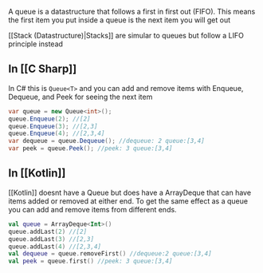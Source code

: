 A queue is a datastructure that follows a first in first out (FIFO). This means the first item you put inside a queue is the next item you will get out

[[Stack (Datastructure)|Stacks]] are simular to queues but follow a LIFO principle instead

## In [[C Sharp]]
In C# this is `Queue<T>` and you can add and remove items with Enqueue, Dequeue, and Peek for seeing the next item

```cs
var queue = new Queue<int>();
queue.Enqueue(2); //[2]
queue.Enqueue(3); //[2,3]
queue.Enqueue(4); //[2,3,4]
var dequeue = queue.Dequeue(); //dequeue: 2 queue:[3,4]
var peek = queue.Peek(); //peek: 3 queue:[3,4]
```
## In [[Kotlin]]
[[Kotlin]] doesnt have a Queue but does have a ArrayDeque that can have items added or removed at either end. To get the same effect as a queue you can add and remove items from different ends.

```kt
val queue = ArrayDeque<Int>()
queue.addLast(2) //[2]
queue.addLast(3) //[2,3]
queue.addLast(4) //[2,3,4]
val dequeue = queue.removeFirst() //dequeue:2 queue:[3,4]
val peek = queue.first() //peek: 3 queue:[3,4]
```
